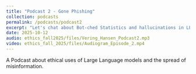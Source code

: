 ```yaml
---
title: "Podcast 2 - Gone Phishing"
collection: podcasts
permalink: /podcasts/podcast2
excerpt: "Let's chat about Bot-ched Statistics and hallucinations in LLMs."
date: 2025-10-12
audio: ethics_fall2025/files/Vering_Hansen_Podcast2.mp3
video: ethics_fall_2025/files/Audiogram_Episode_2.mp4
---
```

A Podcast about ethical uses of Large Language models and the spread of misinformation.  
